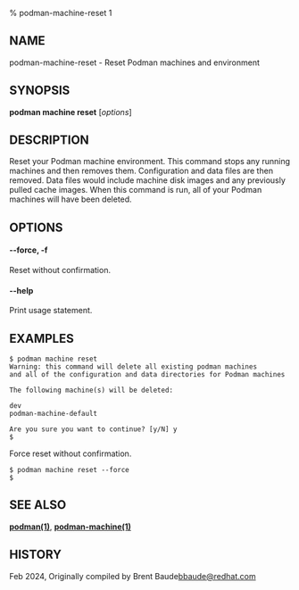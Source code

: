 % podman-machine-reset 1

## NAME
podman\-machine\-reset - Reset Podman machines and environment

## SYNOPSIS
**podman machine reset** [*options*]

## DESCRIPTION

Reset your Podman machine environment.  This command stops any running machines
and then removes them.  Configuration and data files are then removed.  Data files
would include machine disk images and any previously pulled cache images.  When
this command is run, all of your Podman machines will have been deleted.

## OPTIONS

#### **--force**, **-f**

Reset without confirmation.

#### **--help**

Print usage statement.


## EXAMPLES

```
$ podman machine reset
Warning: this command will delete all existing podman machines
and all of the configuration and data directories for Podman machines

The following machine(s) will be deleted:

dev
podman-machine-default

Are you sure you want to continue? [y/N] y
$
```

Force reset without confirmation.
```
$ podman machine reset --force
$
```

## SEE ALSO
**[podman(1)](podman.1.md)**, **[podman-machine(1)](podman-machine.1.md)**

## HISTORY
Feb 2024, Originally compiled by Brent Baude<bbaude@redhat.com>
